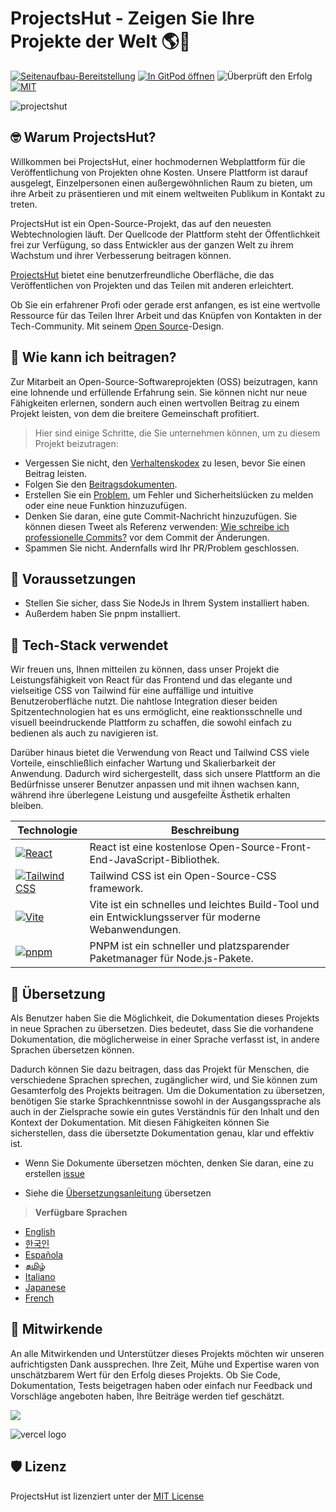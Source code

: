 # **ProjectsHut - Zeigen Sie Ihre Projekte der Welt 🌎🌈**

[![Seitenaufbau-Bereitstellung](https://github.com/priyankarpal/ProjectsHut/actions/workflows/pages/pages-build-deployment/badge.svg?branch=main)](https://github.com/priyankarpal/ProjectsHut/actions/workflows/pages/pages-build-deployment) [![In GitPod öffnen](https://img.shields.io/badge/Gitpod-Ready--to--Code-blue?logo=gitpod)](https://gitpod.io/#https://github.com/priyankarpal/ProjectsHut) ![Überprüft den Erfolg](https://badgen.net/github/checks/node-formidable/node-formidable) [![MIT](https://badgen.net/badge/license/MIT/blue)](https://github.com/priyankarpal/ProjectsHut/blob/main/LICENSE)

![projectshut](https://user-images.githubusercontent.com/88102392/234469385-a939ac7c-04b2-4e42-9a39-a86d5fd4672f.png)

## 🤓 Warum ProjectsHut?

Willkommen bei ProjectsHut, einer hochmodernen Webplattform für die Veröffentlichung von Projekten ohne Kosten. Unsere Plattform ist darauf ausgelegt, Einzelpersonen einen außergewöhnlichen Raum zu bieten, um ihre Arbeit zu präsentieren und mit einem weltweiten Publikum in Kontakt zu treten.

ProjectsHut ist ein Open-Source-Projekt, das auf den neuesten Webtechnologien läuft. Der Quellcode der Plattform steht der Öffentlichkeit frei zur Verfügung, so dass Entwickler aus der ganzen Welt zu ihrem Wachstum und ihrer Verbesserung beitragen können.

[ProjectsHut](https://projectshut.vercel.app) bietet eine benutzerfreundliche Oberfläche, die das Veröffentlichen von Projekten und das Teilen mit anderen erleichtert.

Ob Sie ein erfahrener Profi oder gerade erst anfangen, es ist eine wertvolle Ressource für das Teilen Ihrer Arbeit und das Knüpfen von Kontakten in der Tech-Community. Mit seinem [Open Source](https://opensource.guide)-Design.

## 🤔 Wie kann ich beitragen?

Zur Mitarbeit an Open-Source-Softwareprojekten (OSS) beizutragen, kann eine lohnende und erfüllende Erfahrung sein. Sie können nicht nur neue Fähigkeiten erlernen, sondern auch einen wertvollen Beitrag zu einem Projekt leisten, von dem die breitere Gemeinschaft profitiert.

> Hier sind einige Schritte, die Sie unternehmen können, um zu diesem Projekt beizutragen:

- Vergessen Sie nicht, den [Verhaltenskodex](https://github.com/priyankarpal/ProjectsHut/blob/main/CODE_OF_CONDUCT.md) zu lesen, bevor Sie einen Beitrag leisten.
- Folgen Sie den [Beitragsdokumenten](/contributing.md).
- Erstellen Sie ein [Problem](https://github.com/priyankarpal/ProjectsHut/issues/new/choose), um Fehler und Sicherheitslücken zu melden oder eine neue Funktion hinzuzufügen.
- Denken Sie daran, eine gute Commit-Nachricht hinzuzufügen. Sie können diesen Tweet als Referenz verwenden: [Wie schreibe ich professionelle Commits?](https://twitter.com/Priyankarpal/status/1638403157863673859) vor dem Commit der Änderungen.
- Spammen Sie nicht. Andernfalls wird Ihr PR/Problem geschlossen.

## 🤏 Voraussetzungen

- Stellen Sie sicher, dass Sie NodeJs in Ihrem System installiert haben.
- Außerdem haben Sie pnpm installiert.

## 🧰 Tech-Stack verwendet

Wir freuen uns, Ihnen mitteilen zu können, dass unser Projekt die Leistungsfähigkeit von React für das Frontend und das elegante und vielseitige CSS von Tailwind für eine auffällige und intuitive Benutzeroberfläche nutzt. Die nahtlose Integration dieser beiden Spitzentechnologien hat es uns ermöglicht, eine reaktionsschnelle und visuell beeindruckende Plattform zu schaffen, die sowohl einfach zu bedienen als auch zu navigieren ist.

Darüber hinaus bietet die Verwendung von React und Tailwind CSS viele Vorteile, einschließlich einfacher Wartung und Skalierbarkeit der Anwendung. Dadurch wird sichergestellt, dass sich unsere Plattform an die Bedürfnisse unserer Benutzer anpassen und mit ihnen wachsen kann, während ihre überlegene Leistung und ausgefeilte Ästhetik erhalten bleiben.

| Technologie                                                                                                                                          | Beschreibung                                                                                          |
| ---------------------------------------------------------------------------------------------------------------------------------------------------- | ----------------------------------------------------------------------------------------------------- |
| [![React](https://img.shields.io/badge/-React-blue?style=flat-square&logo=react&logoColor=white)](https://reactjs.org/)                              | React ist eine kostenlose Open-Source-Front-End-JavaScript-Bibliothek.                                |
| [![Tailwind CSS](https://img.shields.io/badge/-Tailwind%20CSS-38B2AC?style=flat-square&logo=tailwind-css&logoColor=white)](https://tailwindcss.com/) | Tailwind CSS ist ein Open-Source-CSS framework.                                                       |
| [![Vite](https://img.shields.io/static/v1?style=for-the-badge&message=Vite&color=646CFF&logo=Vite&logoColor=FFFFFF&label=)](https://vitejs.dev/)     | Vite ist ein schnelles und leichtes Build-Tool und ein Entwicklungsserver für moderne Webanwendungen. |
| [![pnpm](https://img.shields.io/static/v1?style=for-the-badge&message=pnpm&color=222222&logo=pnpm&logoColor=F69220&label=)](https://pnpm.io/)        | PNPM ist ein schneller und platzsparender Paketmanager für Node.js-Pakete.                            |

## 📙 Übersetzung

Als Benutzer haben Sie die Möglichkeit, die Dokumentation dieses Projekts in neue Sprachen zu übersetzen. Dies bedeutet, dass Sie die vorhandene Dokumentation, die möglicherweise in einer Sprache verfasst ist, in andere Sprachen übersetzen können.

Dadurch können Sie dazu beitragen, dass das Projekt für Menschen, die verschiedene Sprachen sprechen, zugänglicher wird, und Sie können zum Gesamterfolg des Projekts beitragen. Um die Dokumentation zu übersetzen, benötigen Sie starke Sprachkenntnisse sowohl in der Ausgangssprache als auch in der Zielsprache sowie ein gutes Verständnis für den Inhalt und den Kontext der Dokumentation. Mit diesen Fähigkeiten können Sie sicherstellen, dass die übersetzte Dokumentation genau, klar und effektiv ist.

- Wenn Sie Dokumente übersetzen möchten, denken Sie daran, eine zu erstellen [issue](https://github.com/priyankarpal/ProjectsHut/issues/new?assignees=&labels=Translate&template=translation-.md&title=+Translate)

- Siehe die [Übersetzungsanleitung](https://github.com/priyankarpal/ProjectsHut/blob/main/translations/translation_guide.md) übersetzen

> **Verfügbare Sprachen**

- [English](https://github.com/priyankarpal/ProjectsHut)
- [한국인](https://github.com/priyankarpal/ProjectsHut/tree/main/translations/Korean)
- [Española](https://github.com/priyankarpal/ProjectsHut/tree/main/translations/Spanish)
- [தமிழ்](https://github.com/priyankarpal/ProjectsHut/tree/main/translations/Tamil)
- [Italiano](https://github.com/priyankarpal/ProjectsHut/tree/main/translations/Italian)
- [Japanese](https://github.com/priyankarpal/ProjectsHut/tree/main/translations/Japanese)
- [French](https://github.com/priyankarpal/ProjectsHut/tree/main/translations/French)

## 🤝 Mitwirkende

An alle Mitwirkenden und Unterstützer dieses Projekts möchten wir unseren aufrichtigsten Dank aussprechen. Ihre Zeit, Mühe und Expertise waren von unschätzbarem Wert für den Erfolg dieses Projekts. Ob Sie Code, Dokumentation, Tests beigetragen haben oder einfach nur Feedback und Vorschläge angeboten haben, Ihre Beiträge werden tief geschätzt.

<a href="https://github.com/priyankarpal/ProjectsHut/graphs/contributors">
  <img src="https://contrib.rocks/image?repo=priyankarpal/ProjectsHut" />
</a>

![vercel logo](https://camo.githubusercontent.com/37b009b52b3a9af7886f52e75cd76d1b32fef331ab1dc2108089c0ced0b7635f/68747470733a2f2f7777772e6461746f636d732d6173736574732e636f6d2f33313034392f313631383938333239372d706f77657265642d62792d76657263656c2e737667)

## 🛡️ Lizenz

ProjectsHut ist lizenziert unter der [MIT License ](https://github.com/priyankarpal/ProjectsHut/blob/main/LICENSE)
